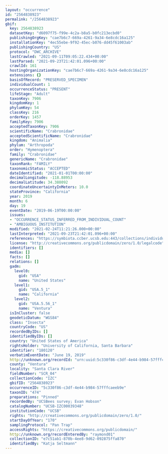 ```yaml
---
layout: "occurrence"
id: "2564838923"
permalink: "/2564838923"
gbif:
  key: 2564838923
  datasetKey: "d6097f75-f99e-4c2a-b8a5-b0fc213ecbd0"
  publishingOrgKey: "cae7b6c7-669a-4261-9a34-6e8cdc16a125"
  installationKey: "4ec55ebe-9f92-45ec-b076-dd45f61003ab"
  publishingCountry: "US"
  protocol: "DWC_ARCHIVE"
  lastCrawled: "2021-09-11T09:05:22.434+00:00"
  lastParsed: "2021-09-23T21:42:01.096+00:00"
  crawlId: 161
  hostingOrganizationKey: "cae7b6c7-669a-4261-9a34-6e8cdc16a125"
  extensions: {}
  basisOfRecord: "PRESERVED_SPECIMEN"
  individualCount: 1
  occurrenceStatus: "PRESENT"
  lifeStage: "Adult"
  taxonKey: 7906
  kingdomKey: 1
  phylumKey: 54
  classKey: 216
  orderKey: 1457
  familyKey: 7906
  acceptedTaxonKey: 7906
  scientificName: "Crabronidae"
  acceptedScientificName: "Crabronidae"
  kingdom: "Animalia"
  phylum: "Arthropoda"
  order: "Hymenoptera"
  family: "Crabronidae"
  genericName: "Crabronidae"
  taxonRank: "FAMILY"
  taxonomicStatus: "ACCEPTED"
  dateIdentified: "2021-01-01T00:00:00"
  decimalLongitude: -118.88953
  decimalLatitude: 34.388092
  coordinateUncertaintyInMeters: 10.0
  stateProvince: "California"
  year: 2019
  month: 6
  day: 19
  eventDate: "2019-06-19T00:00:00"
  issues:
  - "OCCURRENCE_STATUS_INFERRED_FROM_INDIVIDUAL_COUNT"
  - "AMBIGUOUS_INSTITUTION"
  modified: "2021-02-24T11:21:26.000+00:00"
  lastInterpreted: "2021-09-23T21:42:01.096+00:00"
  references: "https://symbiota.ccber.ucsb.edu:443/collections/individual/index.php?occid=180120"
  license: "http://creativecommons.org/publicdomain/zero/1.0/legalcode"
  identifiers: []
  media: []
  facts: []
  relations: []
  gadm:
    level0:
      gid: "USA"
      name: "United States"
    level1:
      gid: "USA.5_1"
      name: "California"
    level2:
      gid: "USA.5.56_1"
      name: "Ventura"
  isInCluster: false
  geodeticDatum: "WGS84"
  class: "Insecta"
  countryCode: "US"
  recordedByIDs: []
  identifiedByIDs: []
  country: "United States of America"
  rightsHolder: "University of California, Santa Barbara"
  identifier: "180120"
  verbatimEventDate: "June 19, 2019"
  http://unknown.org/recordId: "urn:uuid:5c330f86-c3df-4e44-b984-57fffcaeeb9e"
  county: "Ventura"
  locality: "Santa Clara River"
  fieldNumber: "SCR_04"
  collectionCode: "IZC"
  gbifID: "2564838923"
  occurrenceID: "5c330f86-c3df-4e44-b984-57fffcaeeb9e"
  taxonID: "474"
  preparations: "Pinned"
  recordedBy: "UCSBees survey; Evan Hobson"
  catalogNumber: "UCSB-IZC00039348"
  institutionCode: "UCSB"
  rights: "http://creativecommons.org/publicdomain/zero/1.0/"
  startDayOfYear: "170"
  samplingProtocol: "Pan Trap"
  accessRights: "https://creativecommons.org/publicdomain/"
  http://unknown.org/recordEnteredBy: "raymond01"
  collectionID: "e7c51ab1-870b-4ee8-9d62-092875ffa870"
  identifiedBy: "Katja Seltmann"
---
```

